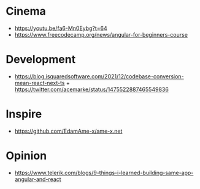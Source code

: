 # Cinema 

- https://youtu.be/fa6-Mn0Eybg?t=64
- https://www.freecodecamp.org/news/angular-for-beginners-course


# Development

- https://blog.isquaredsoftware.com/2021/12/codebase-conversion-mean-react-next-ts + https://twitter.com/acemarke/status/1475522887465549836

# Inspire 

- https://github.com/EdamAme-x/ame-x.net


# Opinion

- https://www.telerik.com/blogs/9-things-i-learned-building-same-app-angular-and-react